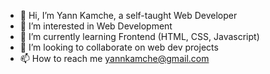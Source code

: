 - 👋 Hi, I’m Yann Kamche, a self-taught Web Developer
- 👀 I’m interested in Web Development
- 🌱 I’m currently learning Frontend (HTML, CSS, Javascript)
- 💞️ I’m looking to collaborate on web dev projects
- 📫 How to reach me yannkamche@gmail.com


<!---
YannKamche/YannKamche is a ✨ special ✨ repository because its `README.md` (this file) appears on your GitHub profile.
You can click the Preview link to take a look at your changes.
--->
